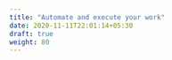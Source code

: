 ```yaml
---
title: "Automate and execute your work"
date: 2020-11-11T22:01:14+05:30
draft: true
weight: 80
---
```

